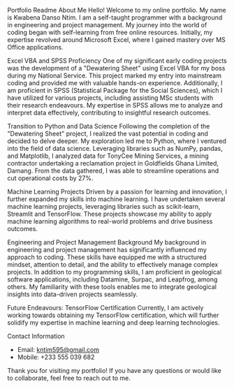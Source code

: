 Portfolio Readme
About Me
Hello! Welcome to my online portfolio. My name is Kwabena Danso Ntim. I am a self-taught 
programmer with a background in engineering and project management. My journey into the 
world of coding began with self-learning from free online resources. Initially, my expertise 
revolved around Microsoft Excel, where I gained mastery over MS Office applications.

Excel VBA and SPSS Proficiency
One of my significant early coding projects was the development of a "Dewatering Sheet" 
using Excel VBA for my boss during my National Service. This project marked my entry into 
mainstream coding and provided me with valuable hands-on experience. Additionally, I am 
proficient in SPSS (Statistical Package for the Social Sciences), which I have utilized for 
various projects, including assisting MSc students with their research endeavours. My 
expertise in SPSS allows me to analyze and interpret data effectively, contributing to 
insightful research outcomes.

Transition to Python and Data Science
Following the completion of the "Dewatering Sheet" project, I realized the vast potential in 
coding and decided to delve deeper. My exploration led me to Python, where I ventured into 
the field of data science. Leveraging libraries such as NumPy, pandas, and Matplotlib, I 
analyzed data for TonyCee Mining Services, a mining contractor undertaking a reclamation 
project in Goldfields Ghana Limited, Damang. From the data gathered, I was able to 
streamline operations and cut operational costs by 27%.

Machine Learning Projects
Driven by a passion for learning and innovation, I further expanded my skills into machine 
learning. I have undertaken several machine learning projects, leveraging libraries such as 
scikit-learn, Streamlit and TensorFlow. These projects showcase my ability to apply machine 
learning algorithms to real-world problems and drive business outcomes.

Engineering and Project Management Background
My background in engineering and project management has significantly influenced my 
approach to coding. These skills have equipped me with a structured mindset, attention to 
detail, and the ability to effectively manage complex projects. In addition to my programming 
skills, I am proficient in geological software applications, including Datamine, Surpac, and 
Leapfrog, among others. My familiarity with these tools enables me to integrate geological 
insights into data-driven projects seamlessly.

Future Endeavours: TensorFlow Certification
Currently, I am actively working towards obtaining my TensorFlow certification, which will 
further solidify my expertise in machine learning and deep learning technologies.

Contact Information
- Email: kntim595@gmail.com
- Mobile: +233 555 039 682

Thank you for visiting my portfolio! If you have any questions or would like to collaborate, 
feel free to reach out to me.
